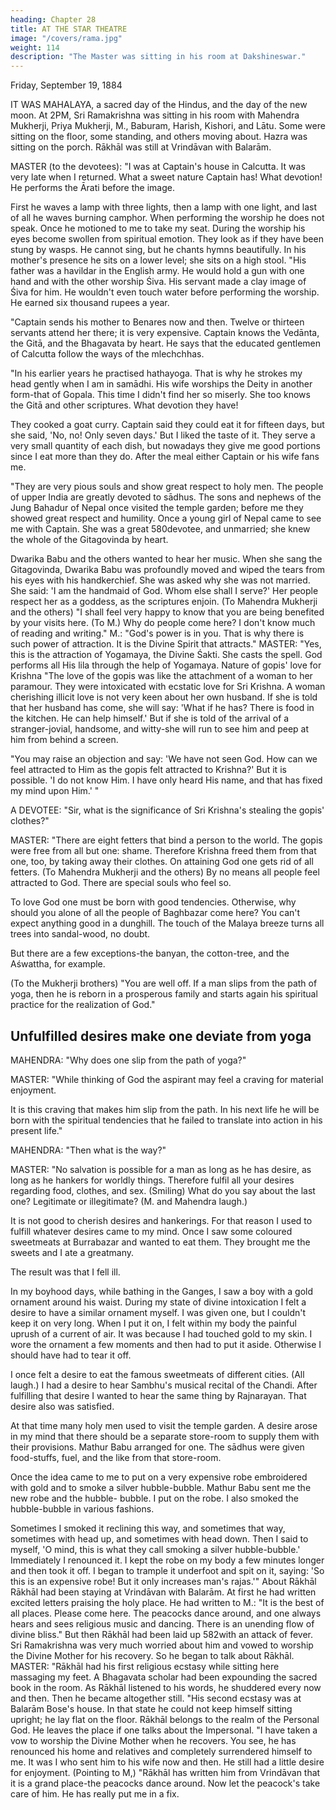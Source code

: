```yaml
---
heading: Chapter 28
title: AT THE STAR THEATRE
image: "/covers/rama.jpg"
weight: 114
description: "The Master was sitting in his room at Dakshineswar."
---
```



Friday, September 19, 1884

IT WAS MAHALAYA, a sacred day of the Hindus, and the day of the new moon. At 2PM, Sri Ramakrishna was sitting in his room with Mahendra Mukherji,
Priya Mukherji, M., Baburam, Harish, Kishori, and Lātu. Some were sitting on the floor, some standing, and others moving about. Hazra was sitting on the porch. Rākhāl was still at Vrindāvan with Balarām.

MASTER (to the devotees): "I was at Captain's house in Calcutta. It was very late when I returned. What a sweet nature Captain has! What devotion! He performs the Ārati before the image.

First he waves a lamp with three lights, then a lamp with one light, and last of all he waves burning camphor. When performing the worship he does not
speak. Once he motioned to me to take my seat. During the worship his eyes become swollen from spiritual emotion. They look as if they have been stung by wasps. He
cannot sing, but he chants hymns beautifully. In his mother's presence he sits on a lower level; she sits on a high stool.
"His father was a havildar in the English army. He would hold a gun with one hand and with the other worship Śiva. His servant made a clay image of Śiva for him. He wouldn't even touch water before performing the worship. He earned six thousand rupees a year.

"Captain sends his mother to Benares now and then. Twelve or thirteen servants attend her there; it is very expensive. Captain knows the Vedānta, the Gitā, and the Bhagavata by heart. He says that the educated gentlemen of Calcutta follow the ways of the
mlechchhas.

"In his earlier years he practised hathayoga. That is why he strokes my head gently when I am in samādhi. His wife worships the Deity in another form-that of Gopala. This time I didn't find her so miserly. She too knows the Gitā and other scriptures. What
devotion they have!

They cooked a goat curry. Captain said they could eat it for fifteen days, but she said, 'No, no! Only seven days.' But I liked the taste of it. They serve a very small quantity of each dish, but nowadays they give me good portions since I eat more than they do. After
the meal either Captain or his wife fans me.

"They are very pious souls and show great respect to holy men. The people of upper India are greatly devoted to sādhus. The sons and nephews of the Jung Bahadur of
Nepal once visited the temple garden; before me they showed great respect and humility. Once a young girl of Nepal came to see me with Captain. She was a great
580devotee, and unmarried; she knew the whole of the Gitagovinda by heart. 

Dwarika Babu and the others wanted to hear her music. When she sang the Gitagovinda, Dwarika Babu
was profoundly moved and wiped the tears from his eyes with his handkerchief. She was
asked why she was not married. She said: 'I am the handmaid of God. Whom else shall I
serve?' Her people respect her as a goddess, as the scriptures enjoin.
(To Mahendra Mukherji and the others) "I shall feel very happy to know that you are
being benefited by your visits here. (To M.) Why do people come here? I don't know
much of reading and writing."
M.: "God's power is in you. That is why there is such power of attraction. It is the Divine
Spirit that attracts."
MASTER: "Yes, this is the attraction of Yogamaya, the Divine Śakti. She casts the spell.
God performs all His lila through the help of Yogamaya.
Nature of gopis' love for Krishna
"The love of the gopis was like the attachment of a woman to her paramour. They were
intoxicated with ecstatic love for Sri Krishna. A woman cherishing illicit love is not very
keen about her own husband. If she is told that her husband has come, she will say:
'What if he has? There is food in the kitchen. He can help himself.' But if she is told of
the arrival of a stranger-jovial, handsome, and witty-she will run to see him and peep at
him from behind a screen.

"You may raise an objection and say: 'We have not seen God. How can we feel attracted to Him as the gopis felt attracted to Krishna?' But it is possible. 'I do not know Him. I have only heard His name, and that has fixed my mind upon Him.' "

A DEVOTEE: "Sir, what is the significance of Sri Krishna's stealing the gopis' clothes?"

MASTER: "There are eight fetters that bind a person to the world. The gopis were free from all but one: shame. Therefore Krishna freed them from that one, too, by taking away their clothes. On attaining God one gets rid of all fetters. (To Mahendra Mukherji and the others) By no means all people feel attracted to God. There are special souls who feel so.

To love God one must be born with good tendencies. Otherwise, why should you alone of all the people of Baghbazar come here? You can't expect anything good in a
dunghill. The touch of the Malaya breeze turns all trees into sandal-wood, no doubt.

But there are a few exceptions-the banyan, the cotton-tree, and the Aśwattha, for example.

(To the Mukherji brothers) "You are well off. If a man slips from the path of yoga, then he is reborn in a prosperous family and starts again his spiritual practice for the realization of God."

## Unfulfilled desires make one deviate from yoga

MAHENDRA: "Why does one slip from the path of yoga?"

MASTER: "While thinking of God the aspirant may feel a craving for material enjoyment.

It is this craving that makes him slip from the path. In his next life he will be born with
the spiritual tendencies that he failed to translate into action in his present life."

MAHENDRA: "Then what is the way?"

MASTER: "No salvation is possible for a man as long as he has desire, as long as he hankers for worldly things. Therefore fulfil all your desires regarding food, clothes, and sex. (Smiling) What do you say about the last one? Legitimate or illegitimate? (M. and
Mahendra laugh.)

It is not good to cherish desires and hankerings. For that reason I used to fulfill whatever desires came to my mind. Once I saw some coloured sweetmeats at
Burrabazar and wanted to eat them. They brought me the sweets and I ate a greatmany.

 The result was that I fell ill.

In my boyhood days, while bathing in the Ganges, I saw a boy with a gold ornament around his waist. During my state of divine intoxication I felt a desire to have a similar ornament myself. I was given one, but I couldn't keep it on very long. When I put it on, I felt within my body the painful uprush of a current of air. It was because I had touched gold to my skin. I wore the ornament a few moments and then had to put it aside.
Otherwise I should have had to tear it off.

I once felt a desire to eat the famous sweetmeats of different cities. (All laugh.) I had a desire to hear Sambhu's musical recital of the Chandi. After fulfilling that desire I wanted to hear the same thing by Rajnarayan. That desire also was satisfied.

At that time many holy men used to visit the temple garden. A desire arose in my mind that there should be a separate store-room to supply them with their provisions. Mathur Babu arranged for one. The sādhus were given food-stuffs, fuel, and the like from that
store-room.

Once the idea came to me to put on a very expensive robe embroidered with gold and to smoke a silver hubble-bubble. Mathur Babu sent me the new robe and the hubble-
bubble. I put on the robe. I also smoked the hubble-bubble in various fashions. 

Sometimes I smoked it reclining this way, and sometimes that way, sometimes with head up, and sometimes with head down. Then I said to myself, 'O mind, this is what
they call smoking a silver hubble-bubble.' Immediately I renounced it. I kept the robe on
my body a few minutes longer and then took it off. I began to trample it underfoot and
spit on it, saying: 'So this is an expensive robe! But it only increases man's rajas.'"
About Rākhāl
Rākhāl had been staying at Vrindāvan with Balarām. At first he had written excited
letters praising the holy place. He had written to M.: "It is the best of all places. Please
come here. The peacocks dance around, and one always hears and sees religious music
and dancing. There is an unending flow of divine bliss." But then Rākhāl had been laid up
582with an attack of fever. Sri Ramakrishna was very much worried about him and vowed to
worship the Divine Mother for his recovery. So he began to talk about Rākhāl.
MASTER: "Rākhāl had his first religious ecstasy while sitting here massaging my feet. A
Bhagavata scholar had been expounding the sacred book in the room. As Rākhāl listened
to his words, he shuddered every now and then. Then he became altogether still.
"His second ecstasy was at Balarām Bose's house. In that state he could not keep
himself sitting upright; he lay flat on the floor. Rākhāl belongs to the realm of the
Personal God. He leaves the place if one talks about the Impersonal.
"I have taken a vow to worship the Divine Mother when he recovers. You see, he has
renounced his home and relatives and completely surrendered himself to me. It was I
who sent him to his wife now and then. He still had a little desire for enjoyment.
(Pointing to M,) "Rākhāl has written him from Vrindāvan that it is a grand place-the
peacocks dance around. Now let the peacock's take care of him. He has really put me in
a fix.

